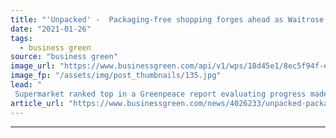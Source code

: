 ```yaml
---
title: "'Unpacked' -  Packaging-free shopping forges ahead as Waitrose launches expanded trial"
date: "2021-01-26"
tags: 
  - business green
source: "business green"
image_url: "https://www.businessgreen.com/api/v1/wps/18d45e1/8ec5f94f-e1b1-4b54-ade3-b5cf56a5fd01/6/waitrose-13178124092677-185x114.jpg"
image_fp: "/assets/img/post_thumbnails/135.jpg"
lead: "
 Supermarket ranked top in a Greenpeace report evaluating progress made by UK supermarkets in slashing plastic use ..."
article_url: "https://www.businessgreen.com/news/4026233/unpacked-packaging-free-shopping-forges-ahead-waitrose-launches-expanded-trial"
---
```


---
